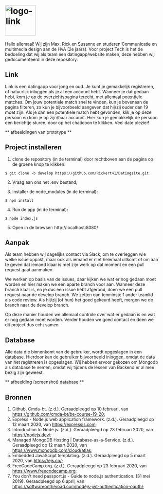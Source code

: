 # <img width="100" alt="logo-link" src="https://user-images.githubusercontent.com/58465462/78648910-fa7e7e00-78bc-11ea-84ba-c16f6a90d5e2.png">
Hallo allemaal! Wij zijn Max, Rick en Susanne en studeren Communicatie en multimedia design aan de HvA (2e jaars). Voor project Tech is het de bedoeling dat wij als team een datingapp/website maken, deze hebben wij gedocumenteerd in deze repository. 

## Link
Link is een datingapp voor jong en oud. Je kunt je gemakkelijk registreren, of natuurlijk inloggen als je al een account hebt. Wanneer je dat gedaan hebt, kom je op de overzichtspagina terecht, met allemaal potentiele matches. Om jouw potentiele match snel te vinden, kun je bovenaan de pagina filteren, zo kun je bijvoorbeeld aangeven dat hij/zij ouder dan 19 moet zijn. Als je dan een potentiele match hebt gevonden, klik je op deze persoon en kom je op zijn/haar account. Hier kun je gemakkelijk de persoon een berichtje sturen, door op het chaticoon te klikken. Veel date plezier!

** afbeeldingen van prototype **

## Project installeren
1. clone de repository (in de terminal) door rechtboven aan de pagina op de groene knop te klikken: 
```
$ git clone -b develop https://github.com/Rickert41/Datingsite.git
```
2. Vraag aan ons het .env bestand;

3. Installer de node_modules (in de terminal):
```
$ npm install
```
4. Run de app (in de terminal):
```
$ node index.js
```
5. Open in de browser: http://localhost:8080/


## Aanpak
Als team hebben wij dagelijks contact via Slack, om te overleggen wie welke issue oppakt, maar ook als iemand er niet helemaal uitkomt of om aan te geven dat iemand klaar is met zijn werk op dat moment en een pull request gaat aanmaken. 

We werken op basis van de issues, daar kijken we wat er nog gedaan moet worden en hier maken we een aparte branch voor aan. Wanneer deze branch klaar is, en je dus een issue hebt afgerond, doen we een pull request naar de develop branch. We zetten dan tenminste 1 ander teamlid als code review. Als hij/zij (of hun) het goed gekeurd heeft, mergen we de branch naar de develop branch.

Op deze manier houden we allemaal controle over wat er gedaan is en wat er nog gedaan moet worden. Verder houden we goed contact en doen we dit project dus echt samen.

## Database
Alle data die binnenkomt van de gebruiker, wordt opgeslagen in een database. Hierdoor kan de gebruiker bijvoorbeeld inloggen, omdat de data van het registreren is opgeslagen. Wij hebben ervoor gekozen om Mongodb als database te nemen, omdat wij tijdens de lessen van Backend er al mee bezig zijn geweest. 

** afbeelding (screenshot) database **

## Bronnen
 1. Github, Cmda-bt. (z.d.). Geraadpleegd op 10 februari, van https://github.com/cmda-bt/be-course-19-20;
 2. Express - Node.js web application framework. (z.d.). Geraadpleegd op 12 maart 2020, van https://expressjs.com;
 3. Introduction to Node.js. (z.d.). Geraadpleegd op 23 februari 2020, van https://nodejs.dev/;
 4. Managed MongoDB Hosting | Database-as-a-Service. (z.d.). Geraadpleegd op 12 maart 2020, van https://www.mongodb.com/cloud/atlas;
 5. Embedded JavaScript templating. (z.d.). Geraadpleegd op 5 maart 2020, van https://ejs.co/;
 6. FreeCodeCamp.org. (z.d.). Geraadpleegd op 23 februari 2020, van https://www.freecodecamp.org;
 7. You don't need passport.js - Guide to node.js authentication. (31 mei 2019). Geraadpleegd op 6 april, van: https://softwareontheroad.com/nodejs-jwt-authentication-oauth/;
 
